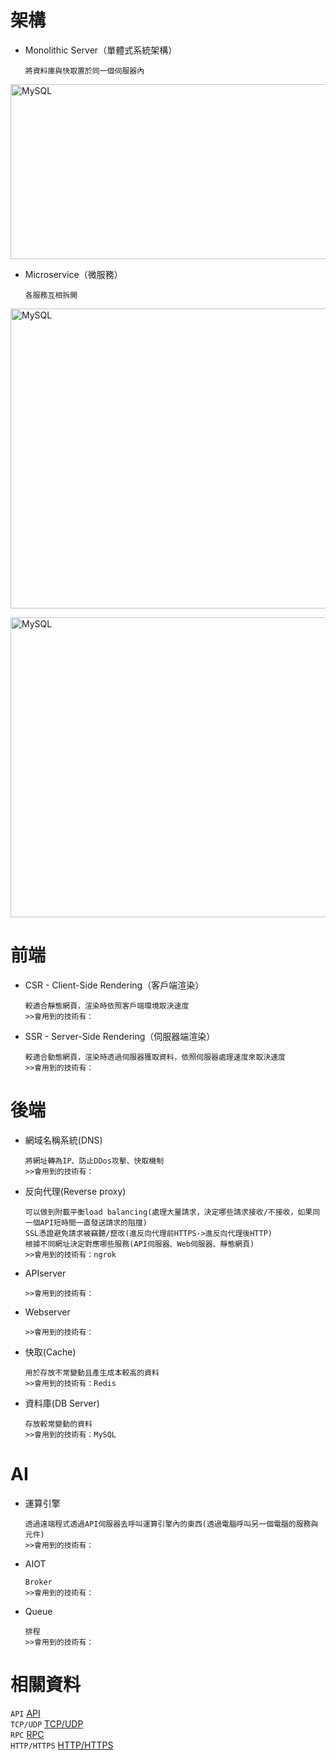 
<h1>架構</h1>

* Monolithic Server（單體式系統架構）

      將資料庫與快取置於同一個伺服器內
      
<img src="https://user-images.githubusercontent.com/97188330/215191264-24432a5b-372f-4a7b-bc8e-47087d32f0c6.png" width="700" height="280" alt="MySQL"/><br/>      
    
* Microservice（微服務）

      各服務互相拆開
      
<img src="https://user-images.githubusercontent.com/97188330/215177514-dcc8b85c-799d-48b2-a8c3-454eb58ee203.png" width="1000" height="480" alt="MySQL"/><br/>

<img src="https://user-images.githubusercontent.com/97188330/233123792-93387866-4146-4e91-bda3-647b89c44445.png" width="1000" height="480" alt="MySQL"/><br/>

<h1>前端</h1>

* CSR - Client-Side Rendering（客戶端渲染）

      較適合靜態網頁，渲染時依照客戶端環境取決速度
      >>會用到的技術有：
        
* SSR - Server-Side Rendering（伺服器端渲染）

      較適合動態網頁，渲染時透過伺服器獲取資料，依照伺服器處理速度來取決速度
      >>會用到的技術有：
      
<h1>後端</h1>

* 網域名稱系統(DNS)

      將網址轉為IP、防止DDos攻擊、快取機制
      >>會用到的技術有：
      
* 反向代理(Reverse proxy)

      可以做到附載平衡load balancing(處理大量請求，決定哪些請求接收/不接收，如果同一個API短時間一直發送請求的阻擋)
      SSL憑證避免請求被竊聽/竄改(進反向代理前HTTPS->進反向代理後HTTP)
      根據不同網址決定對應哪些服務(API伺服器、Web伺服器、靜態網頁)
      >>會用到的技術有：ngrok
      
* APIserver
 
      >>會用到的技術有：
      
* Webserver

      >>會用到的技術有：
      
* 快取(Cache)

      用於存放不常變動且產生成本較高的資料
      >>會用到的技術有：Redis
      
* 資料庫(DB Server)

      存放較常變動的資料    
      >>會用到的技術有：MySQL
      
<h1>AI</h1>

* 運算引擎

      透過遠端程式透過API伺服器去呼叫運算引擎內的東西(透過電腦呼叫另一個電腦的服務與元件)
      >>會用到的技術有：
      
* AIOT

      Broker
      >>會用到的技術有：

* Queue

      排程
      >>會用到的技術有：
      
<h1>相關資料</h1>

`API`
<a href="https://www.da-vinci.com.tw/tw/blog/api#nav-item-3">API</a>
<br>
`TCP/UDP`
<a href="https://nordvpn.com/zh-tw/blog/tcp-udp-bijiao/">TCP/UDP</a>
<br>
`RPC`
<a href="https://learn.microsoft.com/zh-tw/windows/win32/rpc/how-rpc-works">RPC</a>
<br>
`HTTP/HTTPS`
<a href="https://tw.alphacamp.co/blog/http-https-difference">HTTP/HTTPS</a>
<br>
